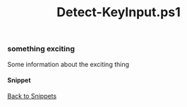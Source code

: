 ﻿---
layout: post
title: Detect-KeyInput.ps1
---

### something exciting

Some information about the exciting thing

#### Snippet

<script src="https://gist-it.appspot.com/github.com/BanterBoy/scripts-blog/blob/master/PowerShell/snippets/Detect-KeyInput.ps1"></script>

<a href="/menu/_pages/snippets.html">Back to Snippets</a>
